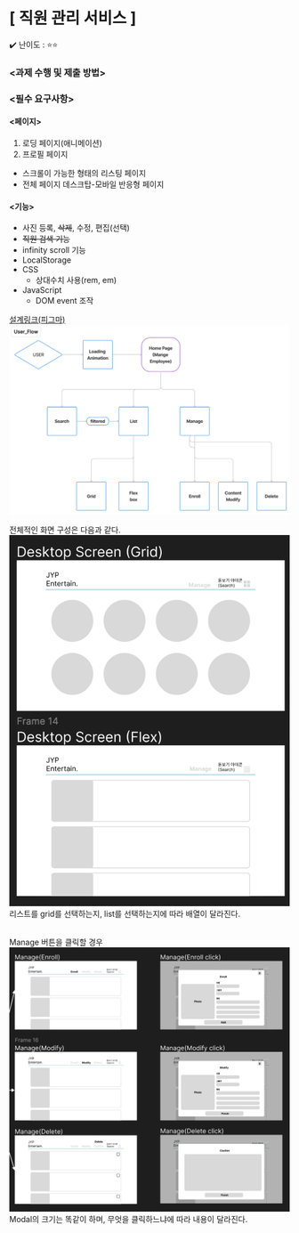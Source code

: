 # **[ 직원 관리 서비스 ]**

✔️ 난이도 : ⭐️⭐️

</aside>

### **<과제 수행 및 제출 방법>**

### **<필수 요구사항>**

#### <페이지>
1. 로딩 페이지(애니메이션)
1. 프로필 페이지
- 스크롤이 가능한 형태의 리스팅 페이지
- 전체 페이지 데스크탑-모바일 반응형 페이지

#### <기능>
- 사진 등록, ~~삭제~~, 수정, 편집(선택)
- ~~직원 검색 기능~~
- infinity scroll 기능
- LocalStorage
- CSS
    - 상대수치 사용(rem, em)
- JavaScript
    - DOM event 조작



[설계링크(피그마)](https://www.figma.com/file/V9QBveJLeCysuGYaHyDeOe/UserFlow?type=design&node-id=0%3A1&mode=dev&t=ab7GH27PU6AErqYb-1)
![User_FLow](image.png)

전체적인 화면 구성은 다음과 같다.
![Screen](image-1.png)
리스트를 grid를 선택하는지, list를 선택하는지에 따라 배열이 달라진다.<br>
<br>

Manage 버튼을 클릭할 경우 
![Manage](image-2.png)
Modal의 크기는 똑같이 하며, 무엇을 클릭하느냐에 따라 내용이 달라진다.